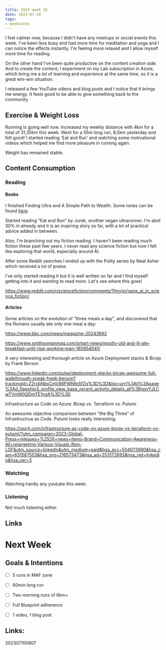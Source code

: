 ```yaml
---
title: 2023 week 28
date: 2023-07-10
tags:
- weeknotes
---
```


I feel calmer now, because I didn't have any meetups or social events this week. I've been less busy and had more time for meditation and yoga and I can notice the effects instantly. I'm feeling more relaxed and I allow myself more time for reading. 

On the other hand I've been quite productive on the content creation side. And to create the content, I experiment on my Lab subscription in Azure, which bring me a lot of learning and experience at the same time, so it is a great win-win situation.

I released a few YouTube videos and blog posts and I notice that it brings me energy. It feels good to be able to give something back to the community. 

## Exercise & Weight Loss

Running is going well now. Increased my weekly distance with 4km for a total of 31,35km this week. Went for a 55m long run, 8,5km yesterday and felt good! I started reading 'Eat and Run' and watching some motivational videos which helped me find more pleasure in running again.

Weight has remained stable.

## Content Consumption

### Reading

#### Books

I finished Finding Ultra and A Simple Path to Wealth. Some notes can be found [here](/zet/book-notes-simple-path-to-wealth/).

Started reading "Eat and Run" by Jurek, another vegan ultrarunner. I'm abot 30% in already and it is an inspiring story so far, with a lot of practical advice added in between. 

Also, I'm branching out my fiction reading. I haven't been reading much fiction these past few years. I never read any science fiction but now I felt like exploring that world, especially around AI. 

After some Reddit searches I ended up with the Polity series by Neal Asher which received a lot of praise. 

I've only started reading it but it is well written so far and I find myself getting into it and wanting to read more. Let's see where this goes!

https://www.reddit.com/r/sciencefiction/comments/11mylxr/sane_ai_in_science_fiction/

#### Articles

Some articles on the evolution of "three meals a day", and discovered that the Romans usually ate only one meal a day:

https://www.bbc.com/news/magazine-20243692

https://www.smithsonianmag.com/smart-news/mostly-old-and-ill-ate-breakfast-until-rise-working-man-180954041/

A very interesting and thorough article on Azure Deployment stacks & Bicep by Frank Berson

https://www.linkedin.com/pulse/deployment-stacks-bicep-awesome-full-walkthrough-sneak-freek-berson?trackingId=Z2rxbNbsCmV86FWNfeSfZg%3D%3D&lipi=urn%3Ali%3Apage%3Ad_flagship3_profile_view_base_recent_activity_details_all%3BgoyYJLCwTVmW0QDmTE1ngA%3D%3D

Infrastructure as Code on Azure: Bicep vs. Terraform vs. Pulumi 

An awesome objective comparison between "the Big Three" of Infrastructrue as Code. Pulumi looks really interesting.

https://xpirit.com/infrastructure-as-code-on-azure-bicep-vs-terraform-vs-pulumi/?utm_campaign=2023-Global-Press+releases+%2526+news+items-Brand+Communication-Awareness-All+retargeting-Various-Visuals-Non-LGF&utm_source=linkedin&utm_medium=paid&hsa_acc=504073990&hsa_cam=631587553&hsa_grp=216573473&hsa_ad=253172693&hsa_net=linkedin&hsa_ver=3

### Watching

Watching hardly any youtube this week. 

### Listening

Not much listening either. 

## Links

# Next Week

## Goals & Intentions

- [ ] 5 runs in MAF zone
- [ ] 60min long run
- [ ] Two morning runs of 6km+
- [ ] Full Blueprint adherence
- [ ] 1 video, 1 blog post


## Links:

202307100807
